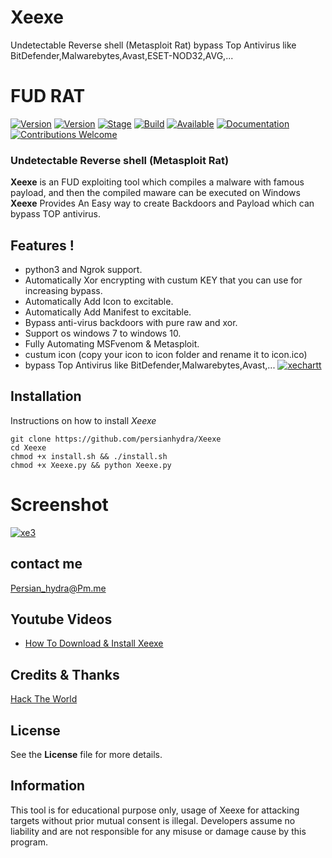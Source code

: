 # Xeexe
 Undetectable Reverse shell (Metasploit Rat) bypass Top Antivirus like BitDefender,Malwarebytes,Avast,ESET-NOD32,AVG,...


# FUD RAT 

[![Version](https://img.shields.io/badge/Xeexe-1.0.0-brightgreen.svg?maxAge=259200)]()
[![Version](https://img.shields.io/badge/Codename-BlackHat-red.svg?maxAge=259200)]()
[![Stage](https://img.shields.io/badge/Release-Stable-brightgreen.svg)]()
[![Build](https://img.shields.io/badge/Supported_OS-Linux-orange.svg)]()
[![Available](https://img.shields.io/badge/Available-KaliLinux-orange.svg?maxAge=259200)]()
[![Documentation](https://img.shields.io/badge/PERSIAN-HYDRA-red.svg?maxAge=259200)]()
[![Contributions Welcome](https://img.shields.io/badge/Type-FUD-blue.svg?style=flat)]()

###  Undetectable Reverse shell (Metasploit Rat) 

**Xeexe** is an FUD exploiting tool which compiles a malware with famous payload, and then the compiled maware can be executed on Windows **Xeexe** Provides An Easy way to create Backdoors and Payload which can bypass TOP antivirus.
 ## Features !
- python3 and Ngrok support.
- Automatically Xor encrypting with custum KEY that you can use for increasing bypass.
- Automatically Add Icon to excitable.
- Automatically Add Manifest to excitable.
- Bypass anti-virus backdoors with pure raw and xor.
- Support os windows 7 to windows 10.
- Fully Automating MSFvenom & Metasploit.
- custum icon (copy your icon to icon folder and rename it to icon.ico)
- bypass Top Antivirus like BitDefender,Malwarebytes,Avast,...
<a href="https://ibb.co/DpSD505"><img src="https://i.ibb.co/5FfWBbB/xechartt.jpg" alt="xechartt" border="0"></a>

## Installation
 Instructions on how to install *Xeexe*

 ```
git clone https://github.com/persianhydra/Xeexe
cd Xeexe
chmod +x install.sh && ./install.sh
chmod +x Xeexe.py && python Xeexe.py

```
# Screenshot
<a href="https://ibb.co/fVRsCgJ"><img src="https://i.ibb.co/ymTr892/xe3.jpg" alt="xe3" border="0"></a><br />


## contact me

 Persian_hydra@Pm.me

 
 
## Youtube Videos 

  - [How To Download & Install Xeexe]()
 

 

## Credits & Thanks

  [Hack The World](https://github.com/stormshadow07/HackTheWorld/)



## License

  See the **License** file for more details.





## Information

 This tool is for educational purpose only, usage of Xeexe for attacking targets without prior mutual consent is illegal.
 Developers assume no liability and are not responsible for any misuse or damage cause by this program.
